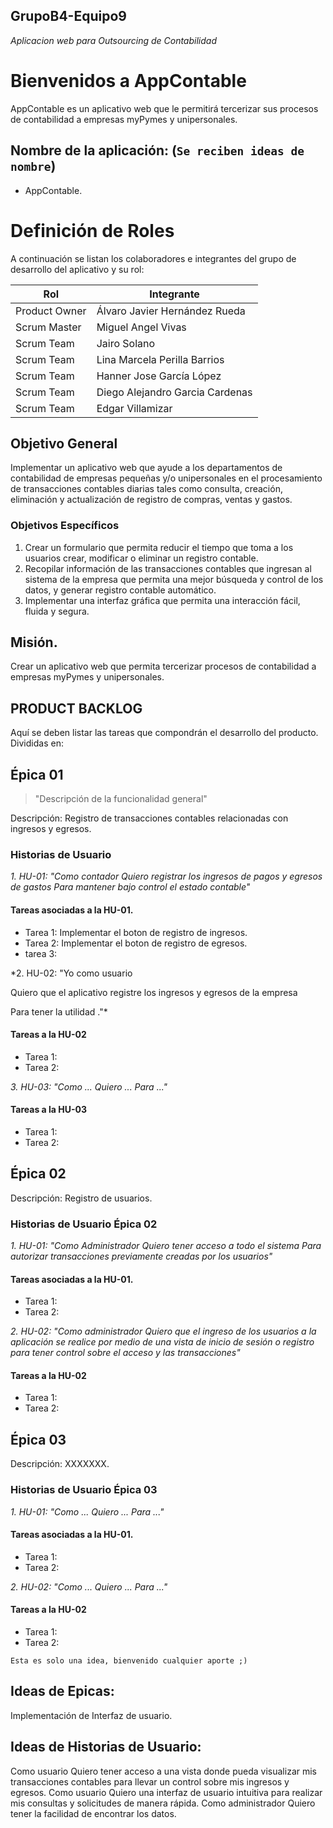 ## GrupoB4-Equipo9
*Aplicacion web para Outsourcing de Contabilidad*

# Bienvenidos a AppContable

AppContable es un aplicativo web que le permitirá tercerizar sus procesos de contabilidad a empresas myPymes y unipersonales.

## Nombre de la aplicación: (`Se reciben ideas de nombre`)

- AppContable.

# Definición de Roles

A continuación se listan los colaboradores e integrantes del grupo de desarrollo del aplicativo y su rol:

|Rol| Integrante |
|--|--|
| Product Owner | Álvaro Javier Hernández Rueda |
| Scrum Master | Miguel Angel Vivas |
| Scrum Team | Jairo Solano |
| Scrum Team | Lina Marcela Perilla Barrios |
| Scrum Team | Hanner Jose García López |
| Scrum Team | Diego Alejandro Garcia Cardenas |
| Scrum Team | Edgar Villamizar |

## Objetivo General

Implementar un aplicativo web que ayude a los departamentos de contabilidad de empresas pequeñas y/o unipersonales en el procesamiento de transacciones contables diarias tales como consulta, creación, eliminación y actualización de registro de compras, ventas y gastos.

###  Objetivos Específicos

1. Crear un formulario que permita reducir el tiempo que toma a los usuarios crear, modificar o eliminar un registro contable. 
2. Recopilar información de las transacciones contables que ingresan al sistema de la empresa que permita una mejor búsqueda y control de los datos, y generar registro contable automático.
3. Implementar una interfaz gráfica que permita una interacción fácil, fluida y segura.

## Misión.

Crear un aplicativo web que permita tercerizar procesos de contabilidad a empresas myPymes y unipersonales.

## PRODUCT BACKLOG

Aquí se deben listar las tareas que compondrán el desarrollo del producto. Divididas en:

## Épica 01

>"Descripción de la funcionalidad general" 

Descripción: Registro de transacciones contables relacionadas con ingresos y egresos.

### Historias de Usuario

 *1. HU-01: "Como contador Quiero registrar los ingresos de pagos y egresos de gastos Para mantener bajo control el estado contable"*

#### Tareas asociadas a la HU-01.

- Tarea 1: Implementar el boton de registro de ingresos.
- Tarea 2: Implementar el boton de registro de egresos.
- tarea 3: 

*2. HU-02: "Yo como usuario

Quiero que el aplicativo registre los ingresos y egresos de la empresa

Para tener la utilidad ."* 

#### Tareas a la HU-02

- Tarea 1:
- Tarea 2:

*3. HU-03: "Como ... Quiero ... Para ..."* 

#### Tareas a la HU-03

- Tarea 1: 
- Tarea 2: 

## Épica 02

Descripción: Registro de usuarios.

### Historias de Usuario Épica 02

 *1. HU-01: "Como Administrador Quiero tener acceso a todo el sistema Para autorizar transacciones previamente creadas por los usuarios"*

#### Tareas asociadas a la HU-01.

- Tarea 1:
- Tarea 2:

*2. HU-02: "Como administrador Quiero que el ingreso de los usuarios a la aplicación se realice por medio de una vista de inicio de sesión o registro para tener control sobre el acceso y las transacciones"* 

#### Tareas a la HU-02

- Tarea 1:
- Tarea 2:

## Épica 03

Descripción: XXXXXXX.

### Historias de Usuario Épica 03

 *1. HU-01: "Como ... Quiero ... Para ..."*

#### Tareas asociadas a la HU-01.

- Tarea 1:
- Tarea 2:

*2. HU-02: "Como ... Quiero ... Para ..."* 

#### Tareas a la HU-02

- Tarea 1:
- Tarea 2:

` Esta es solo una idea, bienvenido cualquier aporte ;) `

## Ideas de Epicas:
Implementación de Interfaz de usuario.

## Ideas de Historias de Usuario:
Como usuario Quiero tener acceso a una vista donde pueda visualizar mis transacciones contables para llevar un control sobre mis ingresos y egresos.
Como usuario Quiero una interfaz de usuario intuitiva para realizar mis consultas y solicitudes de manera rápida.
Como administrador Quiero tener la facilidad de encontrar los datos.
